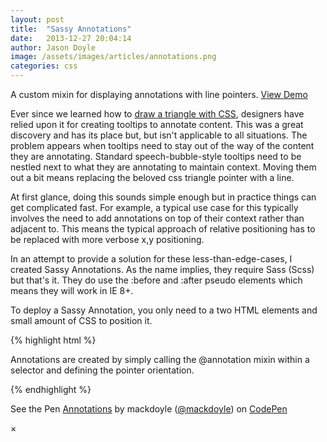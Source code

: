 ```yaml
---
layout: post
title:  "Sassy Annotations"
date:   2013-12-27 20:04:14
author: Jason Doyle
image: /assets/images/articles/annotations.png
categories: css
---
```



A custom mixin for displaying annotations with line pointers.
<a href="#" data-reveal-id="annotationModal">View Demo</a>

Ever since we learned how to <a href="http://css-tricks.com/animation-css-triangles-work/" target="_blank">draw a triangle with CSS</a>, designers have relied upon it for creating tooltips
to <span class="tooltip">annotate content</span>. This was a great discovery and has its place but, but isn't applicable to all situations.
The problem appears when tooltips need to stay out of the way of the content they are annotating. Standard speech-bubble-style
tooltips need to be nestled next to what they are annotating to maintain context. Moving them out a bit means replacing the beloved css triangle
pointer with a line.

At first glance, doing this sounds simple enough but in practice things can get complicated fast. For example, a typical use
case for this typically involves the need to add annotations on top of their context rather than adjacent to. This means the typical approach of
relative positioning has to be replaced with more verbose x,y positioning.

In an attempt to provide a solution for these less-than-edge-cases, I created Sassy Annotations. As the name implies, they require Sass (Scss) but
that's it. They do use the :before and :after pseudo elements which means they will work in IE 8+.

To deploy a Sassy Annotation, you only need to a two HTML elements and small amount of CSS to position it.

{% highlight html %}
<div class="annotation-one down-right">
		<div class="endpoint"></div>
		<p>Annotations are created by simply calling the @annotation mixin within a selector and defining the pointer orientation.</p>
	</div>
{% endhighlight %}



<div id="annotationModal" class="reveal-modal" data-reveal>
  <p data-height="1200" data-theme-id="0" data-slug-hash="dayFB" data-user="mackdoyle" data-default-tab="result" class='codepen'>
    See the Pen <a href='http://codepen.io/mackdoyle/pen/dayFB'>Annotations</a> by mackdoyle (<a href='http://codepen.io/mackdoyle'>@mackdoyle</a>) on <a href='http://codepen.io'>CodePen</a>
  </p>
  <script src="//codepen.io/assets/embed/ei.js"></script>
  <a class="close-reveal-modal">&#215;</a>
</div>
